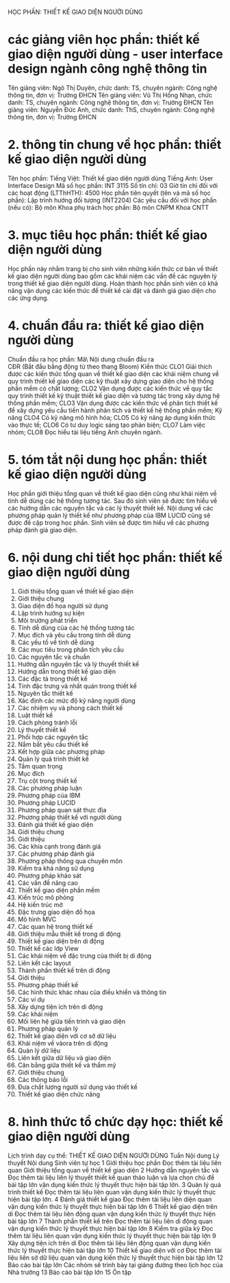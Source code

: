HỌC PHẦN: THIẾT KẾ GIAO DIỆN NGƯỜI DÙNG
# các giảng viên học phần: thiết kế giao diện người dùng - user interface design ngành công nghệ thông tin
Tên giảng viên: Ngô Thị Duyên, chức danh: TS, chuyên ngành: Công nghệ thông tin, đơn vị: Trường ĐHCN
Tên giảng viên: Vũ Thị Hồng Nhạn, chức danh: TS, chuyên ngành: Công nghệ thông tin, đơn vị: Trường ĐHCN
Tên giảng viên: Nguyễn Đức Anh, chức danh: ThS, chuyên ngành: Công nghệ thông tin, đơn vị: Trường ĐHCN
# 2. thông tin chung về học phần: thiết kế giao diện người dùng 
Tên học phần:
Tiếng Việt: Thiết kế giao diện người dùng Tiếng Anh: User Interface Design
Mã số học phần: INT 3115 Số tín chỉ: 03 Giờ tín chỉ đối với các hoạt động (LTThHTH): 4500 Học phần tiên quyết (tên và mã số học phần): Lập trình hướng đối tượng (INT2204) Các yêu cầu đối với học phần (nếu có): Bộ môn Khoa phụ trách học phần: Bộ môn CNPM Khoa CNTT
# 3. mục tiêu học phần: thiết kế giao diện người dùng
Học phần này nhằm trang bị cho sinh viên những kiến thức cơ bản về thiết kế giao diện người dùng bao gồm các khái niệm các vấn đề các nguyên lý trong thiết kế giao diện người dùng. Hoàn thành học phần sinh viên có khả năng vận dụng các kiến thức để thiết kế cài đặt và đánh giá giao diện cho các ứng dụng.
# 4. chuẩn đầu ra: thiết kế giao diện người dùng
Chuẩn đầu ra học phần: Mã\ Nội dung chuẩn đầu ra\
CĐR (Bắt đầu bằng động từ theo thang Bloom) Kiến thức
CLO1 Giải thích được các kiến thức tổng quan về thiết kế giao diện các khái niệm chung về quy trình thiết kế giao diện các kỹ thuật xây dựng giao diện cho hệ thống phần mềm có chất lượng;
CLO2 Vận dụng được các kiến thức về quy tắc quy trình thiết kế kỹ thuật thiết kế giao diện và tương tác trong xây dựng hệ thống phần mềm;
CLO3 Vận dụng được các kiến thức về phân tích thiết kế để xây dựng yêu cầu tiến hành phân tích và thiết kế hệ thống phần mềm;
Kỹ năng
CLO4 Có kỹ năng mô hình hóa;
CLO5 Có kỹ năng áp dụng kiến thức vào thực tế;
CLO6 Có tư duy logic sáng tạo phản biện;
CLO7 Làm việc nhóm;
CLO8 Đọc hiểu tài liệu tiếng Anh chuyên ngành.
# 5. tóm tắt nội dung học phần: thiết kế giao diện người dùng
Học phần giới thiệu tổng quan về thiết kế giao diện cũng như khái niệm về tính dễ dùng các hệ thống tương tác. Sau đó sinh viên sẽ được tìm hiểu về các hướng dẫn các nguyên tắc và các lý thuyết thiết kế. Nội dung về các phương pháp quản lý thiết kế như phương pháp của IBM LUCID cũng sẽ được đề cập trong học phần. Sinh viên sẽ được tìm hiểu về các phương pháp đánh giá giao diện.
# 6. nội dung chi tiết học phần: thiết kế giao diện người dùng
1. Giới thiệu tổng quan về thiết kế giao diện 
1. Giới thiệu chung 
1. Giao diện đồ họa người sử dụng 
2. Lập trình hướng sự kiện 
3. Môi trường phát triển 
2. Tính dễ dùng của các hệ thống tương tác 
1. Mục đích và yêu cầu trong tính dễ dùng 
2. Các yếu tố về tính dễ dùng 
3. Các mục tiêu trong phân tích yêu cầu 
4. Các nguyên tắc và chuẩn 
2. Hướng dẫn nguyên tắc và lý thuyết thiết kế 
1. Hướng dẫn trong thiết kế giao diện 
1. Các đặc tả trong thiết kế 
2. Tính đặc trưng và nhất quán trong thiết kế 
2. Nguyên tắc thiết kế 
1. Xác định các mức độ kỹ năng người dùng 
2. Các nhiệm vụ và phong cách thiết kế 
3. Luật thiết kế 
4. Cách phòng tránh lỗi 
3. Lý thuyết thiết kế 
1. Phối hợp các nguyên tắc 
2. Nắm bắt yêu cầu thiết kế 
3. Kết hợp giữa các phương pháp 
3. Quản lý quá trình thiết kế 
1. Tầm quan trọng 
1. Mục đích 
2. Trụ cột trong thiết kế 
2. Các phương pháp luận 
1. Phương pháp của IBM 
2. Phương pháp LUCID 
3. Phương pháp quan sát thực địa 
4. Phương pháp thiết kế với người dùng 
4. Đánh giá thiết kế giao diện 
1. Giới thiệu chung 
1. Giới thiệu 
2. Các khía cạnh trong đánh giá 
2. Các phương pháp đánh giá 
1. Phương pháp thông qua chuyên môn 
2. Kiểm tra khả năng sử dụng 
3. Phương pháp khảo sát 
3. Các vấn đề nâng cao 
5. Thiết kế giao diện phần mềm 
1. Kiến trúc mô phỏng 
1. Hệ kiến trúc mở 
2. Đặc trưng giao diện đồ họa 
2. Mô hình MVC 
3. Các quan hệ trong thiết kế 
4. Giới thiệu mẫu thiết kế trong di động 
6. Thiết kế giao diện trên di động 
1. Thiết kế các lớp View 
2. Các khái niệm về đặc trưng của thiết bị di động 
3. Liên kết các layout 
7. Thành phần thiết kế trên di động 
1. Giới thiệu 
2. Phương pháp thiết kế 
3. Các hình thức khác nhau của điều khiển và thông tin 
4. Các ví dụ 
8. Xây dựng tiện ích trên di động 
1. Các khái niệm 
2. Mối liên hệ giữa tiến trình và giao diện 
3. Phương pháp quản lý 
9. Thiết kế giao diện với cơ sở dữ liệu 
1. Khái niệm về vàora trên di động 
2. Quản lý dữ liệu 
3. Liên kết giữa dữ liệu và giao diện 
10. Cân bằng giữa thiết kế và thẩm mỹ 
1. Giới thiệu chung 
2. Các thông báo lỗi 
3. Đưa chất lượng người sử dụng vào thiết kế 
4. Thiết kế giao diện chức năng 
# 8. hình thức tổ chức dạy học: thiết kế giao diện người dùng
Lịch trình dạy cụ thể: THIẾT KẾ GIAO DIỆN NGƯỜI DÙNG Tuần Nội dung Lý thuyết Nội dung Sinh viên tự học 
1 Giới thiệu học phần Đọc thêm tài liệu liên quan Giới thiệu tổng quan về thiết kế giao diện 
2 Hướng dẫn nguyên tắc và Đọc thêm tài liệu liên lý thuyết thiết kế quan thảo luận và lựa chọn chủ đề bài tập lớn vận dụng kiến thức lý thuyết thực hiện bài tập lớn. 
3 Quản lý quá trình thiết kế Đọc thêm tài liệu liên quan vận dụng kiến thức lý thuyết thực hiện bài tập lớn. 
4 Đánh giá thiết kế giao Đọc thêm tài liệu liên diện quan vận dụng kiến thức lý thuyết thực hiện bài tập lớn 6 Thiết kế giao diện trên di Đọc thêm tài liệu liên động quan vận dụng kiến thức lý thuyết thực hiện bài tập lớn 
7 Thành phần thiết kế trên Đọc thêm tài liệu liên di động quan vận dụng kiến thức lý thuyết thực hiện bài tập lớn 8 Kiểm tra giữa kỳ Đọc thêm tài liệu liên quan vận dụng kiến thức lý thuyết thực hiện bài tập lớn 
9 Xây dựng tiện ích trên di Đọc thêm tài liệu liên động quan vận dụng kiến thức lý thuyết thực hiện bài tập lớn 10 Thiết kế giao diện với cơ Đọc thêm tài liệu liên sở dữ liệu quan vận dụng kiến thức lý thuyết thực hiện bài tập lớn 
12 Báo cáo bài tập lớn Các nhóm sẽ trình bày tại giảng đường theo lịch học của Nhà trường 
13 Báo cáo bài tập lớn 
15 Ôn tập 
